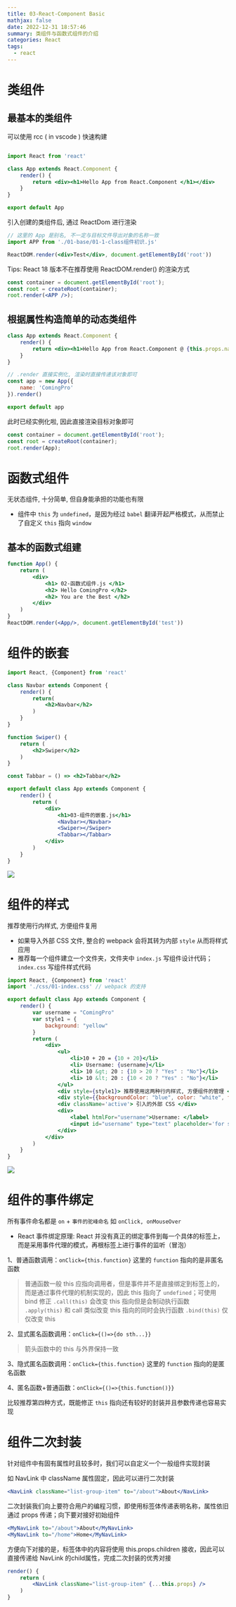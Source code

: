 ```yaml
---
title: 03-React-Component Basic
mathjax: false
date: 2022-12-31 18:57:46
summary: 类组件与函数式组件的介绍
categories: React
tags:
  - react
---
```

# 类组件

## 最基本的类组件

可以使用 rcc ( in vscode ) 快速构建

```jsx

import React from 'react'

class App extends React.Component {
    render() {
        return <div><h1>Hello App from React.Component </h1></div>
    }
}

export default App
```

引入创建的类组件后, 通过 ReactDom 进行渲染

```jsx
// 这里的 App 是别名, 不一定与目标文件导出对象的名称一致
import APP from './01-base/01-1-class组件初识.js'

ReactDOM.render(<div>Test</div>, document.getElementById('root'))
```

Tips: React 18 版本不在推荐使用 ReactDOM.render() 的渲染方式
```jsx
const container = document.getElementById('root');
const root = createRoot(container);
root.render(<APP />);
```

## 根据属性构造简单的动态类组件

```jsx
class App extends React.Component {
    render() {
        return <div><h1>Hello App from React.Component @ {this.props.name} </h1></div>
    }
}

// .render 直接实例化, 渲染时直接传递该对象即可
const app = new App({
    name: 'ComingPro'
}).render()

export default app
```

此时已经实例化啦, 因此直接渲染目标对象即可

```jsx
const container = document.getElementById('root');
const root = createRoot(container);
root.render(App);
```

# 函数式组件

无状态组件, 十分简单, 但自身能承担的功能也有限
- 组件中  `this` 为 `undefined`，是因为经过 `babel` 翻译开起严格模式，从而禁止了自定义 `this` 指向 `window`

## 基本的函数式组建

```jsx
function App() {
    return (
        <div>
            <h1> 02-函数式组件.js </h1>
            <h2> Hello ComingPro </h2>
            <h2> You are the Best </h2>
        </div>
    )
}
ReactDOM.render(<App/>, document.getElementById('test'))
```

# 组件的嵌套

```jsx
import React, {Component} from 'react'

class Navbar extends Component {
    render() {
        return(
            <h2>Navbar</h2>
        )
    }
}

function Swiper() {
    return (
        <h2>Swiper</h2>
    )
}

const Tabbar = () => <h2>Tabbar</h2>

export default class App extends Component {
    render() {
        return (
            <div>
                <h1>03-组件的嵌套.js</h1>
                <Navbar></Navbar>
                <Swiper></Swiper>
                <Tabbar></Tabbar>
            </div>
        )
    }
}
```

![](https://raw.githubusercontent.com/Coming98/pictures/main/202212311851361.png)

# 组件的样式

推荐使用行内样式, 方便组件复用
- 如果导入外部 CSS 文件, 整合的 webpack 会将其转为内部 `style` 从而将样式应用
- 推荐每一个组件建立一个文件夹，文件夹中 `index.js` 写组件设计代码；`index.css` 写组件样式代码

```jsx
import React, {Component} from 'react'
import './css/01-index.css' // webpack 的支持

export default class App extends Component {
    render() {
        var username = "ComingPro"
        var style1 = {
            background: "yellow"
        }
        return (
            <div>
                <ul>
                    <li>10 + 20 = {10 + 20}</li>
                    <li> Username: {username}</li>
                    <li> 10 &gt; 20 : {10 > 20 ? "Yes" : "No"}</li>
                    <li> 10 &lt; 20 : {10 < 20 ? "Yes" : "No"}</li>
                </ul>
                <div style={style1}> 推荐使用这两种行内样式, 方便组件的管理 </div>
                <div style={{backgroundColor: "blue", color: "white", fontSize: "22px", padding: "8px"}}> 命名变为驼峰 </div>
                <div className='active'> 引入的外部 CSS </div>
                <div>
                    <label htmlFor="username">Username: </label>
                    <input id="username" type="text" placeholder='for should be htmlFor'></input>
                </div>
            </div>
        )
    }
}
```

![](https://raw.githubusercontent.com/Coming98/pictures/main/202212311853206.png)


# 组件的事件绑定

所有事件命名都是 `on` + `事件的驼峰命名` 如 `onClick, onMouseOver`
- React 事件绑定原理: React 并没有真正的绑定事件到每一个具体的标签上，而是采用事件代理的模式，再根标签上进行事件的监听（冒泡）

1、普通函数调用：`onClick={this.function}` 这里的 `function` 指向的是非匿名函数
> 普通函数一般 this 应指向调用者，但是事件并不是直接绑定到标签上的，而是通过事件代理的机制实现的，因此 this 指向了 `undefined`；可使用 bind 修正
> `.call(this)` 会改变 this 指向但是会制动执行函数
> `.apply(this)` 和 call 类似改变 this 指向的同时会执行函数
> `.bind(this)` 仅仅改变 this

2、显式匿名函数调用：`onClick={()=>{do sth...}}`
> 箭头函数中的 this 与外界保持一致

3、隐式匿名函数调用：`onClick={this.function}` 这里的 `function` 指向的是匿名函数

4、匿名函数+普通函数：`onClick={()=>{this.function()}}` 

比较推荐第四种方式，既能修正 `this` 指向还有较好的封装并且参数传递也容易实现


# 组件二次封装

针对组件中有固有属性时且较多时，我们可以自定义一个一般组件实现封装

如 NavLink 中 className 属性固定，因此可以进行二次封装
```jsx
<NavLink className="list-group-item" to="/about">About</NavLink>
```

二次封装我们向上要符合用户的编程习惯，即使用标签体传递表明名称，属性依旧通过 props 传递；向下要对接好初始组件
```jsx
<MyNavLink to="/about">About</MyNavLink>
<MyNavLink to="/home">Home</MyNavLink>
```

方便向下对接的是，标签体中的内容将使用 this.props.children 接收，因此可以直接传递给 NavLink 的child属性，完成二次封装的优秀对接
```jsx
render() {
    return (
        <NavLink className="list-group-item" {...this.props} />
    )
}
```